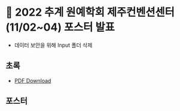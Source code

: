 # 📝 2022 추계 원예학회 제주컨벤션센터(11/02~04) 포스터 발표
* 데이터 보안을 위해 Input 폴더 삭제

## 초록
- [PDF Download]()

## 포스터
<img src="">
